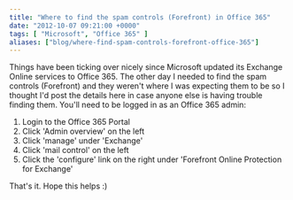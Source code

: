 ```yaml
---
title: "Where to find the spam controls (Forefront) in Office 365"
date: "2012-10-07 09:21:00 +0000"
tags: [ "Microsoft", "Office 365" ]
aliases: ["blog/where-find-spam-controls-forefront-office-365"]
---
```

Things have been ticking over nicely since Microsoft updated its Exchange Online services to Office 365. The other day I needed to find the spam controls (Forefront) and they weren't where I was expecting them to be so I thought I'd post the details here in case anyone else is having trouble finding them. You'll need to be logged in as an Office 365 admin:

1. Login to the Office 365 Portal
2. Click 'Admin overview' on the left
3. Click 'manage' under 'Exchange'
4. Click 'mail control' on the left
5. Click the 'configure' link on the right under 'Forefront Online Protection for Exchange'

That's it. Hope this helps :)